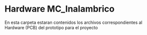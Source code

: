 # Hardware MC_Inalambrico
En esta carpeta estaran contenidos los archivos correspondientes al Hardware (PCB) del prototipo para el proyecto
